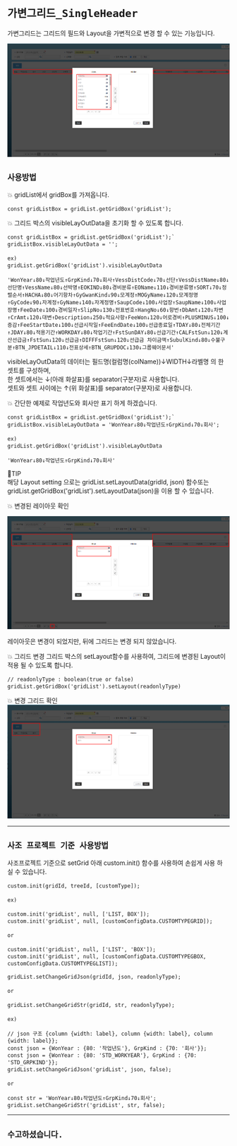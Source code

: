 # `가변그리드_SingleHeader`

가변그리드는 그리드의 필드와 Layout을 가변적으로 변경 할 수 있는 기능입니다.

![가변그리드1](./image/%EA%B0%80%EB%B3%80%EA%B7%B8%EB%A6%AC%EB%93%9C1.png)

## `사용방법`

💥 gridList에서 gridBox를 가져옵니다.

```
const gridListBox = gridList.getGridBox('gridList');
```

💥 그리드 박스의 visibleLayOutData을 초기화 할 수 있도록 합니다.

```
const gridListBox = gridList.getGridBox('gridList');`
gridListBox.visibleLayOutData = '';

ex)
gridList.getGridBox('gridList').visibleLayOutData

'WonYear↓80↓작업년도↑GrpKind↓70↓회사↑VessDistCode↓70↓선단↑VessDistName↓80↓선단명↑VessName↓80↓선박명↑EOKIND↓80↓경비분류↑EOName↓110↓경비분류명↑SORT↓70↓정렬순서↑HACHA↓80↓어기항차↑GyGwanKind↓90↓모계정↑MOGyName↓120↓모계정명↑GyCode↓90↓자계정↑GyName↓140↓자계정명↑SaupCode↓100↓사업장↑SaupName↓100↓사업장명↑FeeDate↓100↓경비일자↑SlipNo↓130↓전표번호↑HangNo↓60↓항번↑DbAmt↓120↓차변↑CrAmt↓120↓대변↑Description↓250↓적요사항↑FeeWon↓120↓어로경비↑PLUSMINUS↓100↓증감↑FeeStartDate↓100↓선급시작일↑FeeEndDate↓100↓선급종료일↑TDAY↓80↓전체기간↑JDAY↓80↓적용기간↑WORKDAY↓80↓작업기간↑FstSunDAY↓80↓선급기간↑CALFstSun↓120↓계산선급금↑FstSun↓120↓선급금↑DIFFFstSun↓120↓선급금 차이금액↑SubulKind↓80↓수불구분↑BTN_JPDETAIL↓110↓전표상세↑BTN_GRUPDOC↓130↓그룹웨어문서'

```

visibleLayOutData의 데이터는
필드명(컬럼명(colName))↓WIDTH↓라벨명 의 한 셋트를 구성하며,  
한 셋트에서는 ↓(아래 화살표)를 separator(구분자)로 사용합니다.  
셋트와 셋트 사이에는 ↑(위 화살표)를 separator(구분자)로 사용합니다.

💥 간단한 예제로 작업년도와 회사만 표기 하게 하겠습니다.

```
const gridListBox = gridList.getGridBox('gridList');`
gridListBox.visibleLayOutData = 'WonYear↓80↓작업년도↑GrpKind↓70↓회사';

ex)
gridList.getGridBox('gridList').visibleLayOutData

'WonYear↓80↓작업년도↑GrpKind↓70↓회사'
```

👀TIP  
해당 Layout setting 으로는 gridList.setLayoutData(gridId, json) 함수또는  
gridList.getGridBox('gridList').setLayoutData(json)을 이용 할 수 있습니다.

💥 변경된 레이아웃 확인

![가변그리드2](./image/%EA%B0%80%EB%B3%80%EA%B7%B8%EB%A6%AC%EB%93%9C2.png)

레이아웃은 변경이 되었지만, 뒤에 그리드는 변경 되지 않았습니다.

💥 그리드 변경
그리드 박스의 setLayout함수를 사용하여, 그리드에 변경된 Layout이 적용 될 수 있도록 합니다.

```
// readonlyType : boolean(true or false)
gridList.getGridBox('gridList').setLayout(readonlyType)
```

💥 변경 그리드 확인
![가변그리드3](./image/%EA%B0%80%EB%B3%80%EA%B7%B8%EB%A6%AC%EB%93%9C3.png)

---

## `사조 프로젝트 기준 사용방법`

사조프로젝트 기준으로 setGrid 아래 custom.init() 함수를 사용하여 손쉽게 사용 하 실 수 있습니다.

```
custom.init(gridId, treeId, [customType]);

ex)

custom.init('gridList', null, ['LIST, BOX']);
custom.init('gridList', null, [customConfigData.CUSTOMTYPEGRID]);

or

custom.init('gridList', null, ['LIST', 'BOX']);
custom.init('gridList', null, [customConfigData.CUSTOMTYPEGBOX, customConfigData.CUSTOMTYPEGLIST]);
```

```
gridList.setChangeGridJson(gridId, json, readonlyType);

or

gridList.setChangeGridStr(gridId, str, readonlyType);

ex)

// json 구조 {column {width: label}, column {width: label}, column {width: label}};
const json = {WonYear : {80: '작업년도'}, GrpKind : {70: '회사'}};
const json = {WonYear : {80: 'STD_WORKYEAR'}, GrpKind : {70: 'STD_GRPKIND'}};
gridList.setChangeGridJson('gridList', json, false);

or

const str = 'WonYear↓80↓작업년도↑GrpKind↓70↓회사';
gridList.setChangeGridStr('gridList', str, false);
```

---

## `수고하셨습니다.`
